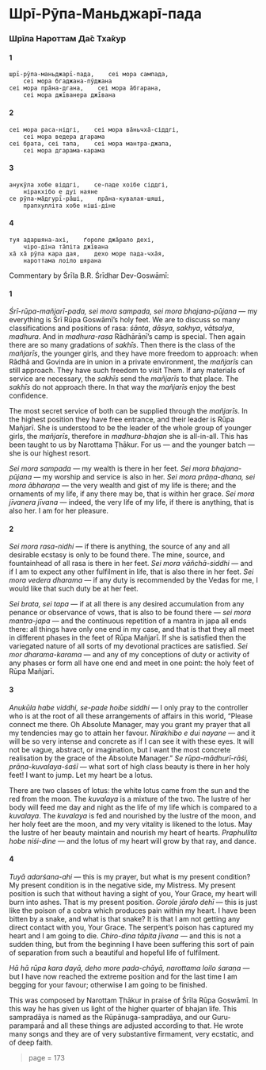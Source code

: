 # Шрī-Рӯпа-Маньджарī-пада

### Шрīла Нароттам Да̄с Тха̄кур

#### 1

    шрī-рӯпа-маньджарī-пада,    сеі мора сампада,
        сеі мора бгаджана-пӯджана
    сеі мора пра̄на-дгана,    сеі мора а̄бгарана,
        сеі мора джīванера джīвана

#### 2

    сеі мора раса-нідгі,    сеі мора ва̄ньчха̄-сіддгі,
        сеі мора ведера дгарама
    сеі брата, сеі тапа,    сеі мора мантра-джапа,
        сеі мора дгарама-карама

#### 3

    анукӯла хобе віддгі,    се-паде хоібе сіддгі,
        ніракхібо е дуі наяне
    се рӯпа-ма̄дгурī-ра̄ші,    пра̄на-кувалая-шяші,
        прапхулліта хобе ніші-діне

#### 4

    туя адаршяна-ахі,    ґороле джа̄рало дехі,
        чіро-діна та̄піта джīвана
    ха̄ ха̄ рӯпа кара дая,    дехо море пада-чха̄я,
        нароттама лоіло шярана

Commentary by Śrīla B.R. Śrīdhar Dev-Goswāmī: 

#### 1

*Śrī-rūpa-mañjarī-pada, sei mora sampada, sei mora bhajana-pūjana* — my everything is Śrī Rūpa Goswāmī’s holy feet. We are to discuss so many classifications and positions of rasa: *śānta*, *dāsya*, *sakhya*, *vātsalya*, *madhura*. And in *madhura-rasa* Rādhārāṇī’s camp is special. Then again there are so many gradations of *sakhīs*. Then there is the class of the *mañjarīs*, the younger girls, and they have more freedom to approach: when Rādhā and Govinda are in union in a private environment, the *mañjarīs* can still approach. They have such freedom to visit Them. If any materials of service are necessary, the *sakhīs* send the *mañjarīs* to that place. The *sakhīs* do not approach there. In that way the *mañjarīs* enjoy the best confidence.

The most secret service of both can be supplied through the *mañjarīs*. In the highest position they have free entrance, and their leader is Rūpa Mañjarī. She is understood to be the leader of the whole group of younger girls, the *mañjarīs*, therefore in *madhura-bhajan* she is all-in-all. This has been taught to us by Narottama Ṭhākur. For us — and the younger batch — she is our highest resort.

*Sei mora sampada* — my wealth is there in her feet. *Sei mora bhajana-pūjana* — my worship and service is also in her. *Sei mora prāṇa-dhana, sei mora ābharaṇa* — the very wealth and gist of my life is there; and the ornaments of my life, if any there may be, that is within her grace. *Sei mora jīvanera jīvana* — indeed, the very life of my life, if there is anything, that is also her. I am for her pleasure.

#### 2

*Sei mora rasa-nidhi* — if there is anything, the source of any and all desirable ecstasy is only to be found there. The mine, source, and fountainhead of all rasa is there in her feet. *Sei mora vāñchā-siddhi* — and if I am to expect any other fulfilment in life, that is also there in her feet. *Sei mora vedera dharama* — if any duty is recommended by the Vedas for me, I would like that such duty be at her feet.

*Sei brata, sei tapa* — if at all there is any desired accumulation from any penance or observance of vows, that is also to be found there — *sei mora mantra-japa* — and the continuous repetition of a mantra in japa all ends there: all things have only one end in my case, and that is that they all meet in different phases in the feet of Rūpa Mañjarī. If she is satisfied then the variegated nature of all sorts of my devotional practices are satisfied. *Sei mor dharama-karama* — and any of my conceptions of duty or activity of any phases or form all have one end and meet in one point: the holy feet of Rūpa Mañjarī.

#### 3

*Anukūla habe viddhi, se-pade hoibe siddhi* — I only pray to the controller who is at the root of all these arrangements of affairs in this world, “Please connect me there. Oh Absolute Manager, may you grant my prayer that all my tendencies may go to attain her favour. *Nirakhibo e dui nayane* — and it will be so very intense and concrete as if I can see it with these eyes. It will not be vague, abstract, or imagination, but I want the most concrete realisation by the grace of the Absolute Manager.” *Se rūpa-mādhurī-rāśi, prāṇa-kuvalaya-śaśī* — what sort of high class beauty is there in her holy feet! I want to jump. Let my heart be a lotus.

There are two classes of lotus: the white lotus came from the sun and the red from the moon. The *kuvalaya* is a mixture of the two. The lustre of her body will feed me day and night as the life of my life which is compared to a *kuvalaya*. The *kuvalaya* is fed and nourished by the lustre of the moon, and her holy feet are the moon, and my very vitality is likened to the lotus. May the lustre of her beauty maintain and nourish my heart of hearts. *Praphullita hobe niśi-dine* — and the lotus of my heart will grow by that ray, and dance. 

#### 4

*Tuyā adarśana-ahi* — this is my prayer, but what is my present condition? My present condition is in the negative side, my Mistress. My present position is such that without having a sight of you, Your Grace, my heart will burn into ashes. That is my present position. *Gorole jāralo dehī* — this is just like the poison of a cobra which produces pain within my heart. I have been bitten by a snake, and what is that snake? It is that I am not getting any direct contact with you, Your Grace. The serpent’s poison has captured my heart and I am going to die. *Chiro-dina tāpita jīvana* — and this is not a sudden thing, but from the beginning I have been suffering this sort of pain of separation from such a beautiful and hopeful life of fulfilment.

*Hā hā rūpa kara dayā, deho more pada-chāyā, narottama loilo śaraṇa* — but I have now reached the extreme position and for the last time I am begging for your favour; otherwise I am going to be finished.

This was composed by Narottam Ṭhākur in praise of Śrīla Rūpa Goswāmī. In this way he has given us light of the higher quarter of bhajan life. This sampradāya is named as the Rūpānuga-sampradāya, and our Guru-paramparā and all these things are adjusted according to that. He wrote many songs and they are of very substantive firmament, very ecstatic, and of deep faith.


> page = 173
